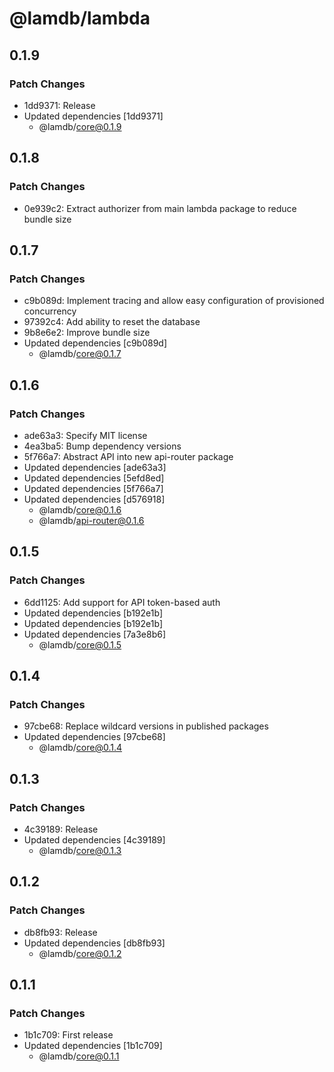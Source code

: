 # @lamdb/lambda

## 0.1.9

### Patch Changes

- 1dd9371: Release
- Updated dependencies [1dd9371]
  - @lamdb/core@0.1.9

## 0.1.8

### Patch Changes

- 0e939c2: Extract authorizer from main lambda package to reduce bundle size

## 0.1.7

### Patch Changes

- c9b089d: Implement tracing and allow easy configuration of provisioned concurrency
- 97392c4: Add ability to reset the database
- 9b8e6e2: Improve bundle size
- Updated dependencies [c9b089d]
  - @lamdb/core@0.1.7

## 0.1.6

### Patch Changes

- ade63a3: Specify MIT license
- 4ea3ba5: Bump dependency versions
- 5f766a7: Abstract API into new api-router package
- Updated dependencies [ade63a3]
- Updated dependencies [5efd8ed]
- Updated dependencies [5f766a7]
- Updated dependencies [d576918]
  - @lamdb/core@0.1.6
  - @lamdb/api-router@0.1.6

## 0.1.5

### Patch Changes

- 6dd1125: Add support for API token-based auth
- Updated dependencies [b192e1b]
- Updated dependencies [b192e1b]
- Updated dependencies [7a3e8b6]
  - @lamdb/core@0.1.5

## 0.1.4

### Patch Changes

- 97cbe68: Replace wildcard versions in published packages
- Updated dependencies [97cbe68]
  - @lamdb/core@0.1.4

## 0.1.3

### Patch Changes

- 4c39189: Release
- Updated dependencies [4c39189]
  - @lamdb/core@0.1.3

## 0.1.2

### Patch Changes

- db8fb93: Release
- Updated dependencies [db8fb93]
  - @lamdb/core@0.1.2

## 0.1.1

### Patch Changes

- 1b1c709: First release
- Updated dependencies [1b1c709]
  - @lamdb/core@0.1.1

